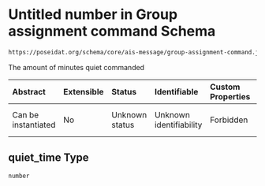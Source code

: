# Untitled number in Group assignment command Schema

```txt
https://poseidat.org/schema/core/ais-message/group-assignment-command.json#/properties/quiet_time
```

The amount of minutes quiet commanded

| Abstract            | Extensible | Status         | Identifiable            | Custom Properties | Additional Properties | Access Restrictions | Defined In                                                                                                      |
| :------------------ | :--------- | :------------- | :---------------------- | :---------------- | :-------------------- | :------------------ | :-------------------------------------------------------------------------------------------------------------- |
| Can be instantiated | No         | Unknown status | Unknown identifiability | Forbidden         | Allowed               | none                | [group-assignment-command.json*](schemas/core/ais-message/group-assignment-command.json "open original schema") |

## quiet_time Type

`number`
